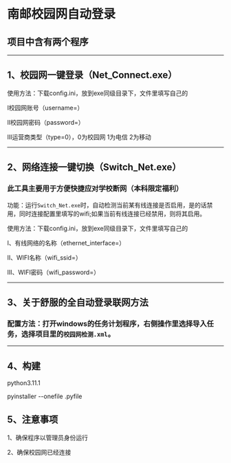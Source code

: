 # 南邮校园网自动登录
## 项目中含有两个程序
---
## 1、校园网一键登录（Net_Connect.exe）
使用方法：下载config.ini，放到exe同级目录下，文件里填写自己的

 Ⅰ校园网账号（username=）

 Ⅱ校园网密码（password=）

 Ⅲ运营商类型（type=0），0为校园网  1为电信  2为移动

---
## 2、网络连接一键切换（Switch_Net.exe）
### 此工具主要用于方便快捷应对学校断网（本科限定福利）
功能：运行`Switch_Net.exe`时，自动检测当前某有线连接是否启用，是的话禁用，同时连接配置里填写的wifi;如果当前有线连接已经禁用，则将其启用。

使用方法：下载config.ini，放到exe同级目录下，文件里填写自己的

Ⅰ、有线网络的名称（ethernet_interface=）

Ⅱ、WIFI名称（wifi_ssid=）

Ⅲ、WIFI密码（wifi_password=）

---
## 3、关于舒服的全自动登录联网方法
### 配置方法：打开windows的任务计划程序，右侧操作里选择导入任务，选择项目里的`校园网检测.xml`。
---
## 4、构建
python3.11.1

pyinstaller --onefile .pyfile

## 5、注意事项
1、确保程序以管理员身份运行

2、确保校园网已经连接